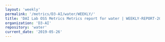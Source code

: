 ```yaml
---
layout: 'weekly'
permalink: '/metrics/D3-AI/water/WEEKLY/'
title: 'DAI Lab OSS Metrics Metrics report for water | WEEKLY-REPORT-2019-05-26'
organization: 'D3-AI'
repository: 'water'
current_date: '2019-05-26'
---
```

